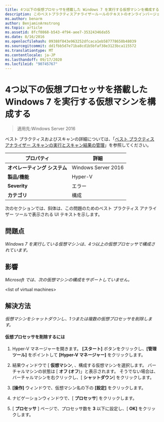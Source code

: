 ```yaml
---
title: 4つ以下の仮想プロセッサを搭載した Windows 7 を実行する仮想マシンを構成する
description: このベストプラクティスアナライザールールのテキストのオンラインバージョン。
ms.author: benarm
author: BenjaminArmstrong
ms.topic: article
ms.assetid: 8fcf0868-b543-4f94-aee7-35324346da55
ms.date: 8/16/2016
ms.openlocfilehash: 09388f843e963252dfcaca1eb587778658b48039
ms.sourcegitcommit: dd1fbb5d7e71ba8cd1b5bfaf38e3123bca115572
ms.translationtype: MT
ms.contentlocale: ja-JP
ms.lasthandoff: 09/17/2020
ms.locfileid: "90745767"
---
```

# <a name="configure-virtual-machines-running-windows-7-with-no-more-than-4-virtual-processors"></a>4つ以下の仮想プロセッサを搭載した Windows 7 を実行する仮想マシンを構成する

>適用先:Windows Server 2016

ベスト プラクティスおよびスキャンの詳細については、「[ベスト プラクティス アナライザー スキャンの実行とスキャン結果の管理](https://go.microsoft.com/fwlink/p/?LinkID=223177)」を参照してください。

|プロパティ|詳細|
|-|-|
|**オペレーティング システム**|Windows Server 2016|
|**製品/機能**|Hyper-V|
|**Severity**|エラー|
|**カテゴリ**|構成|

次のセクションでは、斜体は、この問題のためのベスト プラクティス アナライザー ツールで表示される UI テキストを示します。

## <a name="issue"></a>**問題点**
*Windows 7 を実行している仮想マシンは、4つ以上の仮想プロセッサで構成されています。*

## <a name="impact"></a>**影響**
*Microsoft では、次の仮想マシンの構成をサポートしていません。*

\<list of virtual machines>

## <a name="resolution"></a>**解決方法**
*仮想マシンをシャットダウンし、1つまたは複数の仮想プロセッサを削除します。*

#### <a name="to-remove-virtual-processors"></a>仮想プロセッサを削除するには

1.  Hyper-V マネージャーを開きます。 **[スタート]** ボタンをクリックし、**[管理ツール]** をポイントして **[Hyper-V マネージャー]** をクリックします。

2.  結果ウィンドウで [ **仮想マシン**, 、構成する仮想マシンを選択します。 バーチャルマシンの状態は [ **オフ (オフ**)」と表示されます。 そうでない場合は、バーチャルマシンを右クリックし、[ **シャットダウン**] をクリックします。

3.  **[操作]** ウィンドウで、仮想マシン名の下の **[設定]** をクリックします。

4.  ナビゲーションウィンドウで、[ **プロセッサ**] をクリックします。

5.  [ **プロセッサ** ] ページで、プロセッサ数を **3** 以下に設定し、[ **OK]** をクリックします。



